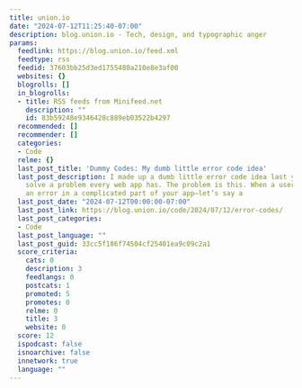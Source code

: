 ```yaml
---
title: union.io
date: "2024-07-12T11:25:40-07:00"
description: blog.union.io - Tech, design, and typographic anger
params:
  feedlink: https://blog.union.io/feed.xml
  feedtype: rss
  feedid: 37603bb25d3ed1755480a210e8e3af00
  websites: {}
  blogrolls: []
  in_blogrolls:
  - title: RSS feeds from Minifeed.net
    description: ""
    id: 83b59248e9346428c889eb03522b4297
  recommended: []
  recommender: []
  categories:
  - Code
  relme: {}
  last_post_title: 'Dummy Codes: My dumb little error code idea'
  last_post_description: I made up a dumb little error code idea last year to help
    solve a problem every web app has. The problem is this. When a user encounters
    an error in a complicated part of your app—let’s say a
  last_post_date: "2024-07-12T00:00:00-07:00"
  last_post_link: https://blog.union.io/code/2024/07/12/error-codes/
  last_post_categories:
  - Code
  last_post_language: ""
  last_post_guid: 33cc5f186f74504cf25401ea9c09c2a1
  score_criteria:
    cats: 0
    description: 3
    feedlangs: 0
    postcats: 1
    promoted: 5
    promotes: 0
    relme: 0
    title: 3
    website: 0
  score: 12
  ispodcast: false
  isnoarchive: false
  innetwork: true
  language: ""
---
```

